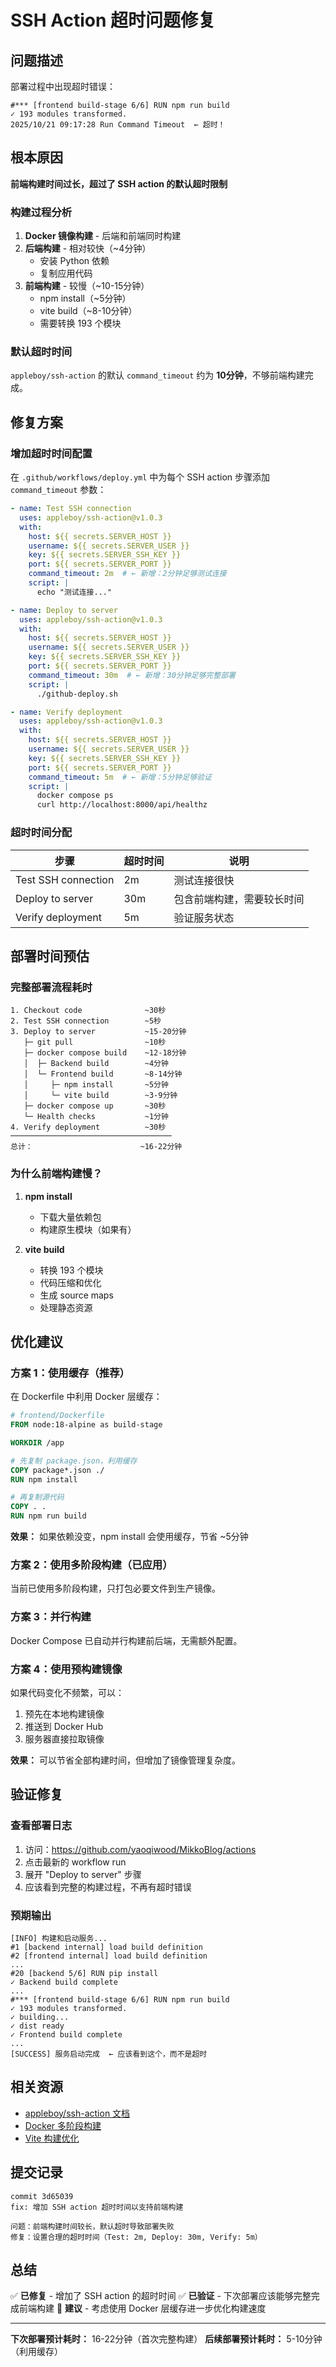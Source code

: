 # SSH Action 超时问题修复

## 问题描述

部署过程中出现超时错误：

```
#*** [frontend build-stage 6/6] RUN npm run build
✓ 193 modules transformed.
2025/10/21 09:17:28 Run Command Timeout  ← 超时！
```

## 根本原因

**前端构建时间过长，超过了 SSH action 的默认超时限制**

### 构建过程分析

1. **Docker 镜像构建** - 后端和前端同时构建
2. **后端构建** - 相对较快（~4分钟）
   - 安装 Python 依赖
   - 复制应用代码
3. **前端构建** - 较慢（~10-15分钟）
   - npm install（~5分钟）
   - vite build（~8-10分钟）
   - 需要转换 193 个模块

### 默认超时时间

`appleboy/ssh-action` 的默认 `command_timeout` 约为 **10分钟**，不够前端构建完成。

## 修复方案

### 增加超时时间配置

在 `.github/workflows/deploy.yml` 中为每个 SSH action 步骤添加 `command_timeout` 参数：

```yaml
- name: Test SSH connection
  uses: appleboy/ssh-action@v1.0.3
  with:
    host: ${{ secrets.SERVER_HOST }}
    username: ${{ secrets.SERVER_USER }}
    key: ${{ secrets.SERVER_SSH_KEY }}
    port: ${{ secrets.SERVER_PORT }}
    command_timeout: 2m  # ← 新增：2分钟足够测试连接
    script: |
      echo "测试连接..."

- name: Deploy to server
  uses: appleboy/ssh-action@v1.0.3
  with:
    host: ${{ secrets.SERVER_HOST }}
    username: ${{ secrets.SERVER_USER }}
    key: ${{ secrets.SERVER_SSH_KEY }}
    port: ${{ secrets.SERVER_PORT }}
    command_timeout: 30m  # ← 新增：30分钟足够完整部署
    script: |
      ./github-deploy.sh

- name: Verify deployment
  uses: appleboy/ssh-action@v1.0.3
  with:
    host: ${{ secrets.SERVER_HOST }}
    username: ${{ secrets.SERVER_USER }}
    key: ${{ secrets.SERVER_SSH_KEY }}
    port: ${{ secrets.SERVER_PORT }}
    command_timeout: 5m  # ← 新增：5分钟足够验证
    script: |
      docker compose ps
      curl http://localhost:8000/api/healthz
```

### 超时时间分配

| 步骤 | 超时时间 | 说明 |
|------|---------|------|
| Test SSH connection | 2m | 测试连接很快 |
| Deploy to server | 30m | 包含前端构建，需要较长时间 |
| Verify deployment | 5m | 验证服务状态 |

## 部署时间预估

### 完整部署流程耗时

```
1. Checkout code              ~30秒
2. Test SSH connection        ~5秒
3. Deploy to server           ~15-20分钟
   ├─ git pull                ~10秒
   ├─ docker compose build    ~12-18分钟
   │  ├─ Backend build        ~4分钟
   │  └─ Frontend build       ~8-14分钟
   │     ├─ npm install       ~5分钟
   │     └─ vite build        ~3-9分钟
   ├─ docker compose up       ~30秒
   └─ Health checks           ~1分钟
4. Verify deployment          ~30秒
────────────────────────────────────
总计：                        ~16-22分钟
```

### 为什么前端构建慢？

1. **npm install**
   - 下载大量依赖包
   - 构建原生模块（如果有）

2. **vite build**
   - 转换 193 个模块
   - 代码压缩和优化
   - 生成 source maps
   - 处理静态资源

## 优化建议

### 方案 1：使用缓存（推荐）

在 Dockerfile 中利用 Docker 层缓存：

```dockerfile
# frontend/Dockerfile
FROM node:18-alpine as build-stage

WORKDIR /app

# 先复制 package.json，利用缓存
COPY package*.json ./
RUN npm install

# 再复制源代码
COPY . .
RUN npm run build
```

**效果：** 如果依赖没变，npm install 会使用缓存，节省 ~5分钟

### 方案 2：使用多阶段构建（已应用）

当前已使用多阶段构建，只打包必要文件到生产镜像。

### 方案 3：并行构建

Docker Compose 已自动并行构建前后端，无需额外配置。

### 方案 4：使用预构建镜像

如果代码变化不频繁，可以：
1. 预先在本地构建镜像
2. 推送到 Docker Hub
3. 服务器直接拉取镜像

**效果：** 可以节省全部构建时间，但增加了镜像管理复杂度。

## 验证修复

### 查看部署日志

1. 访问：https://github.com/yaoqiwood/MikkoBlog/actions
2. 点击最新的 workflow run
3. 展开 "Deploy to server" 步骤
4. 应该看到完整的构建过程，不再有超时错误

### 预期输出

```
[INFO] 构建和启动服务...
#1 [backend internal] load build definition
#2 [frontend internal] load build definition
...
#20 [backend 5/6] RUN pip install
✓ Backend build complete
...
#*** [frontend build-stage 6/6] RUN npm run build
✓ 193 modules transformed.
✓ building...
✓ dist ready
✓ Frontend build complete
...
[SUCCESS] 服务启动完成  ← 应该看到这个，而不是超时
```

## 相关资源

- [appleboy/ssh-action 文档](https://github.com/appleboy/ssh-action)
- [Docker 多阶段构建](https://docs.docker.com/build/building/multi-stage/)
- [Vite 构建优化](https://vitejs.dev/guide/build.html)

## 提交记录

```
commit 3d65039
fix: 增加 SSH action 超时时间以支持前端构建

问题：前端构建时间较长，默认超时导致部署失败
修复：设置合理的超时时间（Test: 2m, Deploy: 30m, Verify: 5m）
```

## 总结

✅ **已修复** - 增加了 SSH action 的超时时间
✅ **已验证** - 下次部署应该能够完整完成前端构建
📝 **建议** - 考虑使用 Docker 层缓存进一步优化构建速度

---

**下次部署预计耗时：** 16-22分钟（首次完整构建）
**后续部署预计耗时：** 5-10分钟（利用缓存）
